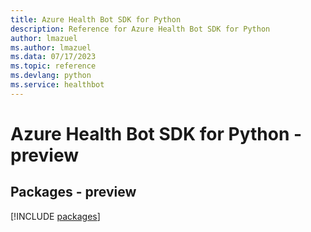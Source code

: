```yaml
---
title: Azure Health Bot SDK for Python
description: Reference for Azure Health Bot SDK for Python
author: lmazuel
ms.author: lmazuel
ms.data: 07/17/2023
ms.topic: reference
ms.devlang: python
ms.service: healthbot
---
```

# Azure Health Bot SDK for Python - preview
## Packages - preview
[!INCLUDE [packages](health-bot-index.md)]